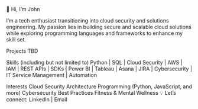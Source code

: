 
👋 Hi, I’m John

I’m a tech enthusiast transitioning into cloud security and solutions engineering. My passion lies in building secure and scalable cloud solutions while exploring programming languages and frameworks to enhance my skill set.

Projects
TBD


Skills (including but not limited to)
Python | SQL | Cloud Security | AWS | IAM | REST APIs | SDKs | Power BI | Tableau | Asana | JIRA | Cybersecurity | IT Service Management | Automation

Interests
Cloud Security Architecture
Programming (Python, JavaScript, and more)
Cybersecurity Best Practices
Fitness & Mental Wellness
💡 Let’s connect: LinkedIn | Email
